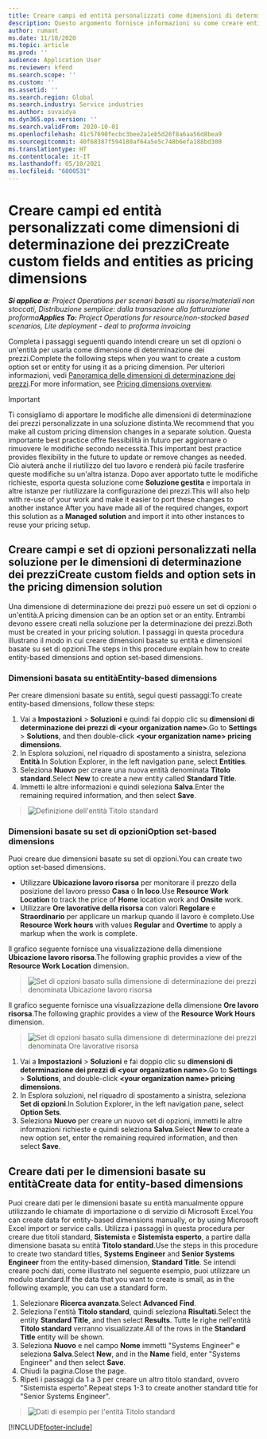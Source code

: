 ```yaml
---
title: Creare campi ed entità personalizzati come dimensioni di determinazione dei prezzi
description: Questo argomento fornisce informazioni su come creare entità o set di opzioni personalizzati.
author: rumant
ms.date: 11/18/2020
ms.topic: article
ms.prod: ''
audience: Application User
ms.reviewer: kfend
ms.search.scope: ''
ms.custom: ''
ms.assetid: ''
ms.search.region: Global
ms.search.industry: Service industries
ms.author: suvaidya
ms.dyn365.ops.version: ''
ms.search.validFrom: 2020-10-01
ms.openlocfilehash: 41c57690fecbc3bee2a1eb5d26f8a6aa56d8bea9
ms.sourcegitcommit: 40f68387f594180af64a5e5c748b6efa188bd300
ms.translationtype: HT
ms.contentlocale: it-IT
ms.lasthandoff: 05/10/2021
ms.locfileid: "6000531"
---
```

# <a name="create-custom-fields-and-entities-as-pricing-dimensions"></a><span data-ttu-id="6861e-103">Creare campi ed entità personalizzati come dimensioni di determinazione dei prezzi</span><span class="sxs-lookup"><span data-stu-id="6861e-103">Create custom fields and entities as pricing dimensions</span></span>

<span data-ttu-id="6861e-104">_**Si applica a:** Project Operations per scenari basati su risorse/materiali non stoccati, Distribuzione semplice: dalla transazione alla fatturazione proforma_</span><span class="sxs-lookup"><span data-stu-id="6861e-104">_**Applies To:** Project Operations for resource/non-stocked based scenarios, Lite deployment - deal to proforma invoicing_</span></span>

<span data-ttu-id="6861e-105">Completa i passaggi seguenti quando intendi creare un set di opzioni o un'entità per usarla come dimensione di determinazione dei prezzi.</span><span class="sxs-lookup"><span data-stu-id="6861e-105">Complete the following steps when you want to create a custom option set or entity for using it as a pricing dimension.</span></span> <span data-ttu-id="6861e-106">Per ulteriori informazioni, vedi [Panoramica delle dimensioni di determinazione dei prezzi](pricing-dimensions-overview.md).</span><span class="sxs-lookup"><span data-stu-id="6861e-106">For more information, see [Pricing dimensions overview](pricing-dimensions-overview.md).</span></span>  

> [!IMPORTANT]
> <span data-ttu-id="6861e-107">Ti consigliamo di apportare le modifiche alle dimensioni di determinazione dei prezzi personalizzate in una soluzione distinta.</span><span class="sxs-lookup"><span data-stu-id="6861e-107">We recommend that you make all custom pricing dimension changes in a separate solution.</span></span> <span data-ttu-id="6861e-108">Questa importante best practice offre flessibilità in futuro per aggiornare o rimuovere le modifiche secondo necessità.</span><span class="sxs-lookup"><span data-stu-id="6861e-108">This important best practice provides flexibility in the future to update or remove changes as needed.</span></span> <span data-ttu-id="6861e-109">Ciò aiuterà anche il riutilizzo del tuo lavoro e renderà più facile trasferire queste modifiche su un'altra istanza. Dopo aver apportato tutte le modifiche richieste, esporta questa soluzione come **Soluzione gestita** e importala in altre istanze per riutilizzare la configurazione dei prezzi.</span><span class="sxs-lookup"><span data-stu-id="6861e-109">This will also help with re-use of your work and make it easier to port these changes to another instance After you have made all of the required changes, export this solution as a **Managed solution** and import it into other instances to reuse your pricing setup.</span></span>

  
## <a name="create-custom-fields-and-option-sets-in-the-pricing-dimension-solution"></a><span data-ttu-id="6861e-110">Creare campi e set di opzioni personalizzati nella soluzione per le dimensioni di determinazione dei prezzi</span><span class="sxs-lookup"><span data-stu-id="6861e-110">Create custom fields and option sets in the pricing dimension solution</span></span>

<span data-ttu-id="6861e-111">Una dimensione di determinazione dei prezzi può essere un set di opzioni o un'entità.</span><span class="sxs-lookup"><span data-stu-id="6861e-111">A pricing dimension can be an option set or an entity.</span></span> <span data-ttu-id="6861e-112">Entrambi devono essere creati nella soluzione per la determinazione dei prezzi.</span><span class="sxs-lookup"><span data-stu-id="6861e-112">Both must be created in your pricing solution.</span></span> <span data-ttu-id="6861e-113">I passaggi in questa procedura illustrano il modo in cui creare dimensioni basate su entità e dimensioni basate su set di opzioni.</span><span class="sxs-lookup"><span data-stu-id="6861e-113">The steps in this procedure explain how to create entity-based dimensions and option set-based dimensions.</span></span>

### <a name="entity-based-dimensions"></a><span data-ttu-id="6861e-114">Dimensioni basata su entità</span><span class="sxs-lookup"><span data-stu-id="6861e-114">Entity-based dimensions</span></span>
<span data-ttu-id="6861e-115">Per creare dimensioni basate su entità, segui questi passaggi:</span><span class="sxs-lookup"><span data-stu-id="6861e-115">To create entity-based dimensions, follow these steps:</span></span>

1. <span data-ttu-id="6861e-116">Vai a **Impostazioni** > **Soluzioni** e quindi fai doppio clic su **dimensioni di determinazione dei prezzi di \<your organization name>**.</span><span class="sxs-lookup"><span data-stu-id="6861e-116">Go to **Settings** > **Solutions**, and then double-click **\<your organization name> pricing dimensions**.</span></span>
2. <span data-ttu-id="6861e-117">In Esplora soluzioni, nel riquadro di spostamento a sinistra, seleziona **Entità**.</span><span class="sxs-lookup"><span data-stu-id="6861e-117">In Solution Explorer, in the left navigation pane, select **Entities**.</span></span>
3. <span data-ttu-id="6861e-118">Seleziona **Nuovo** per creare una nuova entità denominata **Titolo standard**.</span><span class="sxs-lookup"><span data-stu-id="6861e-118">Select **New** to create a new entity called **Standard Title**.</span></span> 
4. <span data-ttu-id="6861e-119">Immetti le altre informazioni e quindi seleziona **Salva**.</span><span class="sxs-lookup"><span data-stu-id="6861e-119">Enter the remaining required information, and then select **Save**.</span></span>

> ![Definizione dell'entità Titolo standard](media/Standard-Title-entity-definition.png)

### <a name="option-set-based-dimensions"></a><span data-ttu-id="6861e-121">Dimensioni basate su set di opzioni</span><span class="sxs-lookup"><span data-stu-id="6861e-121">Option set-based dimensions</span></span> 
<span data-ttu-id="6861e-122">Puoi creare due dimensioni basate su set di opzioni.</span><span class="sxs-lookup"><span data-stu-id="6861e-122">You can create two option set-based dimensions.</span></span> 

- <span data-ttu-id="6861e-123">Utilizzare **Ubicazione lavoro risorsa** per monitorare il prezzo della posizione del lavoro presso **Casa** o **In loco**.</span><span class="sxs-lookup"><span data-stu-id="6861e-123">Use **Resource Work Location** to track the price of **Home** location work and **Onsite** work.</span></span> 
- <span data-ttu-id="6861e-124">Utilizzare **Ore lavorative della risorsa** con valori **Regolare** e **Straordinario** per applicare un markup quando il lavoro è completo.</span><span class="sxs-lookup"><span data-stu-id="6861e-124">Use **Resource Work hours** with values **Regular** and **Overtime** to apply a markup when the work is complete.</span></span>

<span data-ttu-id="6861e-125">Il grafico seguente fornisce una visualizzazione della dimensione **Ubicazione lavoro risorsa**.</span><span class="sxs-lookup"><span data-stu-id="6861e-125">The following graphic provides a view of the **Resource Work Location** dimension.</span></span> 

> ![Set di opzioni basato sulla dimensione di determinazione dei prezzi denominata Ubicazione lavoro risorsa](media/Option-set-PD-called-Resource-Work-Location.png)

<span data-ttu-id="6861e-127">Il grafico seguente fornisce una visualizzazione della dimensione **Ore lavoro risorsa**.</span><span class="sxs-lookup"><span data-stu-id="6861e-127">The following graphic provides a view of the **Resource Work Hours** dimension.</span></span> 

> ![Set di opzioni basato sulla dimensione di determinazione dei prezzi denominata Ore lavorative risorsa](media/Option-set-PD-called-Resource-Work-Hours.png)

1. <span data-ttu-id="6861e-129">Vai a **Impostazioni** > **Soluzioni** e fai doppio clic su **dimensioni di determinazione dei prezzi di \<your organization name>**.</span><span class="sxs-lookup"><span data-stu-id="6861e-129">Go to **Settings** > **Solutions**, and double-click  **\<your organization name> pricing dimensions**.</span></span> 
2. <span data-ttu-id="6861e-130">In Esplora soluzioni, nel riquadro di spostamento a sinistra, seleziona **Set di opzioni**.</span><span class="sxs-lookup"><span data-stu-id="6861e-130">In Solution Explorer, in the left navigation pane, select  **Option Sets**.</span></span> 
3. <span data-ttu-id="6861e-131">Seleziona **Nuovo** per creare un nuovo set di opzioni, immetti le altre informazioni richieste e quindi seleziona **Salva**.</span><span class="sxs-lookup"><span data-stu-id="6861e-131">Select **New** to create a new option set, enter the remaining required information, and then select **Save**.</span></span>

## <a name="create-data-for-entity-based-dimensions"></a><span data-ttu-id="6861e-132">Creare dati per le dimensioni basate su entità</span><span class="sxs-lookup"><span data-stu-id="6861e-132">Create data for entity-based dimensions</span></span>

<span data-ttu-id="6861e-133">Puoi creare dati per le dimensioni basate su entità manualmente oppure utilizzando le chiamate di importazione o di servizio di Microsoft Excel.</span><span class="sxs-lookup"><span data-stu-id="6861e-133">You can create data for entity-based dimensions manually, or by using Microsoft Excel import or service calls.</span></span> <span data-ttu-id="6861e-134">Utilizza i passaggi in questa procedura per creare due titoli standard, **Sistemista** e **Sistemista esperto**, a partire dalla dimensione basata su entità **Titolo standard**.</span><span class="sxs-lookup"><span data-stu-id="6861e-134">Use the steps in this procedure to create two standard titles, **Systems Engineer** and **Senior Systems Engineer** from the entity-based dimension, **Standard Title**.</span></span> <span data-ttu-id="6861e-135">Se intendi creare pochi dati, come illustrato nel seguente esempio, puoi utilizzare un modulo standard.</span><span class="sxs-lookup"><span data-stu-id="6861e-135">If the data that you want to create is small, as in the following example, you can use a standard form.</span></span>

1. <span data-ttu-id="6861e-136">Selezionare **Ricerca avanzata**.</span><span class="sxs-lookup"><span data-stu-id="6861e-136">Select **Advanced Find**.</span></span>
2. <span data-ttu-id="6861e-137">Seleziona l'entità **Titolo standard**, quindi seleziona **Risultati**.</span><span class="sxs-lookup"><span data-stu-id="6861e-137">Select the entity **Standard Title**, and then select **Results**.</span></span> <span data-ttu-id="6861e-138">Tutte le righe nell'entità **Titolo standard** verranno visualizzate.</span><span class="sxs-lookup"><span data-stu-id="6861e-138">All of the rows in the **Standard Title** entity will be shown.</span></span>
3. <span data-ttu-id="6861e-139">Seleziona **Nuovo** e nel campo **Nome** immetti "Systems Engineer" e seleziona **Salva**.</span><span class="sxs-lookup"><span data-stu-id="6861e-139">Select **New**, and in the **Name** field, enter "Systems Engineer" and then select **Save**.</span></span>
4. <span data-ttu-id="6861e-140">Chiudi la pagina.</span><span class="sxs-lookup"><span data-stu-id="6861e-140">Close the page.</span></span> 
5. <span data-ttu-id="6861e-141">Ripeti i passaggi da 1 a 3 per creare un altro titolo standard, ovvero "Sistemista esperto".</span><span class="sxs-lookup"><span data-stu-id="6861e-141">Repeat steps 1-3 to create another standard title for "Senior Systems Engineer".</span></span>

> ![Dati di esempio per l'entità Titolo standard](media/ST-data.png)


[!INCLUDE[footer-include](../includes/footer-banner.md)]